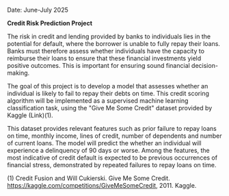 Date: June-July 2025

**Credit Risk Prediction Project**

The risk in credit and lending provided by banks to individuals lies in the potential for default, where the borrower is unable to fully repay their loans. Banks must therefore assess whether individuals have the capacity to reimburse their loans to ensure that these financial investments yield positive outcomes. This is important for ensuring sound financial decision-making.

The goal of this project is to develop a model that assesses whether an individual is likely to fail to repay their debts on time. This credit scoring algorithm will be implemented as a supervised machine learning classification task, using the "Give Me Some Credit" dataset provided by Kaggle (Link)(1).

This dataset provides relevant features such as prior failure to repay loans on time, monthly income, lines of credit, number of dependents and number of current loans. The model will predict the whether an individual will experience a delinquency of 90 days or worse. Among the features, the most indicative of credit default is expected to be previous occurrences of financial stress, demonstrated by repeated failures to repay loans on time.

(1) Credit Fusion and Will Cukierski. Give Me Some Credit. https://kaggle.com/competitions/GiveMeSomeCredit, 2011. Kaggle.

